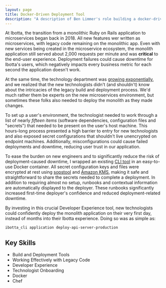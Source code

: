 ```yaml
---
layout: page
title: Docker-Driven Deployment Tool
description: "A description of Ben Limmer's role building a docker-driven deployment tool for Ibotta's Ruby on Rails monolithic application."
---
```


At Ibotta, the transition from a monolithic Ruby on Rails application to microservices began back in 2018. All new features wer written as microservices, with legacy code remaining on the monolithic app. Even with new services being created in the microservice ecosystem, the monolith application still served about 2,000 requests per minute and was **critical** to the end-user experience. Deployment failures could cause downtime for Ibotta's users, which negatively impacts every business metric for each second the application doesn't work.

At the same time, the technology department was [growing exponentially](https://medium.com/building-ibotta/actively-building-ibottas-engineering-culture-with-monique-aida-mitchell-da6847e9cefd), and we realized that the new technologists didn't (and shouldn't) know about the intricacies of the legacy build and deployment process. We'd much rather them be experts on the new microservices environment, but sometimes these folks also needed to deploy the monolith as they made changes.

To set up a user's environment, the technologist needed to work through a list of nearly _fifteen items_ (software dependencies, configuration files and "secrets") that needed to be present on the user's host machine. This hours-long process presented a high barrier to entry for new technologists and also exposed secret configurations that shouldn't live unencrypted on endpoint machines. Additionally, misconfigurations could cause failed deployments and downtime, reducing user trust in our application.

To ease the burden on new engineers and to significantly reduce the risk of deployment-caused downtime, I wrapped an existing [CLI tool](https://github.com/erikhuda/thor) in an easy-to-use Docker container. All secret configuration keys and files were encrypted at rest using [sopstool](https://github.com/Ibotta/sopstool) and [Amazon KMS](https://aws.amazon.com/kms/), making it safe and straightforward to share the secrets needed to complete a deployment. In addition to requiring almost no setup, runbooks and contextual information are automatically displayed to the deployer. These runbooks significantly increased first-time deployer's confidence and reduced deployment-related downtime.

By investing in this crucial Developer Experience tool, new technologists could confidently deploy the monolith application on their very first day, instead of months into their Ibotta experience. Doing so was as simple as:

```console
ibotta_cli application deploy-api-server-production
```

## Key Skills

- Build and Deployment Tools
- Working Effectively with Legacy Code
- Developer Experience
- Technologist Onboarding
- Docker
- Chef
